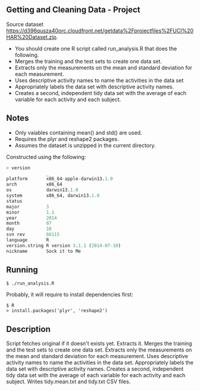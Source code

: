 ## Getting and Cleaning Data - Project

Source dataset https://d396qusza40orc.cloudfront.net/getdata%2Fprojectfiles%2FUCI%20HAR%20Dataset.zip.

*  You should create one R script called run_analysis.R that does the following.
*  Merges the training and the test sets to create one data set.
*  Extracts only the measurements on the mean and standard deviation for each measurement.
*  Uses descriptive activity names to name the activities in the data set
*  Appropriately labels the data set with descriptive activity names.
*  Creates a second, independent tidy data set with the average of each variable for each activity and each subject.

## Notes

*  Only vaiables containing mean() and std() are used.
*  Requires the plyr and reshape2 packages.
*  Assumes the dataset is unzipped in the current directory.

Constructed using the following:

```R
> version
               _
platform       x86_64-apple-darwin13.1.0
arch           x86_64
os             darwin13.1.0
system         x86_64, darwin13.1.0
status
major          3
minor          1.1
year           2014
month          07
day            10
svn rev        66115
language       R
version.string R version 3.1.1 (2014-07-10)
nickname       Sock it to Me
```

##  Running

```
$ ./run_analysis.R
```
Probably, it will require to install dependencies first:

```
$ R
> install.packages('plyr', 'reshape2')
```

## Description

Script fetches original if it doesn't exists yet.
Extracts it.
Merges the training and the test sets to create one data set.
Extracts only the measurements on the mean and standard deviation for each measurement.
Uses descriptive activity names to name the activities in the data set.
Appropriately labels the data set with descriptive activity names.
Creates a second, independent tidy data set with the average of each variable for each activity and each subject.
Writes tidy.mean.txt and tidy.txt CSV files.
